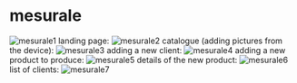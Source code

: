 # mesurale


![mesurale1](https://github.com/SiwarBaccouche/mesurale/assets/109704023/11249c56-1454-4c39-a7a0-53857857740d)
landing page: 
![mesurale2](https://github.com/SiwarBaccouche/mesurale/assets/109704023/70eea581-5589-46c2-ad76-68b78510cf39)
catalogue (adding pictures from the device):
![mesurale3](https://github.com/SiwarBaccouche/mesurale/assets/109704023/75602e31-0173-4d25-b980-e850ef14d673)
adding a new client:
![mesurale4](https://github.com/SiwarBaccouche/mesurale/assets/109704023/c547ef1c-7ec0-428e-acbd-bb6e988bc7f6)
adding a new product to produce:
![mesurale5](https://github.com/SiwarBaccouche/mesurale/assets/109704023/87333e2a-8504-4bd5-8822-73035326b043)
details of the new product:
![mesurale6](https://github.com/SiwarBaccouche/mesurale/assets/109704023/62943df7-c0e5-4817-b879-bf2b10027b1a)
list of clients:
![mesurale7](https://github.com/SiwarBaccouche/mesurale/assets/109704023/17f38ce1-555a-45e7-8d07-227c5cb22dc9)


